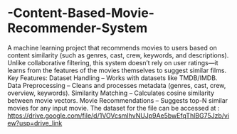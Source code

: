 # -Content-Based-Movie-Recommender-System

A machine learning project that recommends movies to users based on content similarity (such as genres, cast, crew, keywords, and descriptions). Unlike collaborative filtering, this system doesn’t rely on user ratings—it learns from the features of the movies themselves to suggest similar films.
Key Features:
Dataset Handling – Works with datasets like TMDB/IMDB.
Data Preprocessing – Cleans and processes metadata (genres, cast, crew, overview, keywords).
Similarity Matching – Calculates cosine similarity between movie vectors.
Movie Recommendations – Suggests top-N similar movies for any input movie.
 The dataset for the file  can be accessed at : https://drive.google.com/file/d/1VOVcsmIhvNUJp9Ae5bwEfqThlBG75Jzb/view?usp=drive_link
